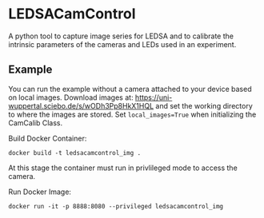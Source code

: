 # LEDSACamControl

A python tool to capture image series for LEDSA and to calibrate the intrinsic parameters of the cameras and LEDs used in an experiment.

## Example

You can run the example without a camera attached to your device based on local images.
Download images at: https://uni-wuppertal.sciebo.de/s/wODh3Pp8HkX1HQL
and set the working directory to where the images are stored. Set ```local_images=True``` when initializing the CamCalib Class.

Build Docker Container:
```shell
docker build -t ledsacamcontrol_img .
```
At this stage the container must run in  privlileged mode to access the camera.

Run Docker Image:
```shell
docker run -it -p 8888:8080 --privileged ledsacamcontrol_img
```

